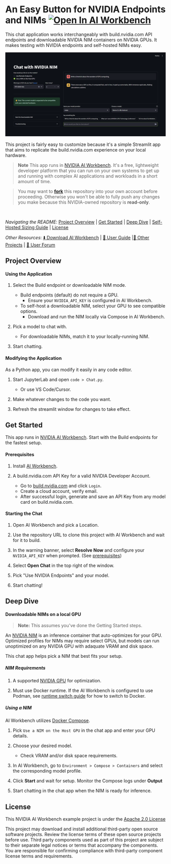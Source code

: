 # An Easy Button for NVIDIA Endpoints and NIMs [![Open In AI Workbench](https://img.shields.io/badge/Open_In-AI_Workbench-76B900)](https://build.nvidia.com/open-ai-workbench/aHR0cHM6Ly9naXRodWIuY29tL05WSURJQS93b3JrYmVuY2gtZXhhbXBsZS1kb3dubG9hZGFibGUtbmlt)
This chat application works interchangeably with build.nvidia.com API endpoints and downloadable NVIDIA NIM containers on NVIDIA GPUs. It makes testing with NVIDIA endpoints and self-hosted NIMs easy. 

![User interface for the Downloadable NIM project](code/static/downloadable-nim-ui.png "User interface for the Downloadable NIM project")

This project is fairly easy to customize because it's a simple Streamlit app that aims to replicate the build.nvidia.com experience on your local hardware.

> **Note**
> This app runs in [NVIDIA AI Workbench](https://docs.nvidia.com/ai-workbench/user-guide/latest/overview/introduction.html). It's a free, lightweight developer platform that you can run on your own systems to get up and running with complex AI applications and workloads in a short amount of time. 

> You may want to [**fork**](https://docs.github.com/en/pull-requests/collaborating-with-pull-requests/working-with-forks/fork-a-repo#forking-a-repository) this repository into your own account before proceeding. Otherwise you won't be able to fully push any changes you make because this NVIDIA-owned repository is **read-only**.

<br>

*Navigating the README*: [Project Overview](#project-overview) | [Get Started](#get-started) | [Deep Dive](#deep-dive) | [Self-Hosted Sizing Guide](#nim-requirements) | [License](#license)

*Other Resources*: [:arrow_down: Download AI Workbench](https://www.nvidia.com/en-us/deep-learning-ai/solutions/data-science/workbench/) | [:book: User Guide](https://docs.nvidia.com/ai-workbench/) |[:open_file_folder: Other Projects](https://docs.nvidia.com/ai-workbench/user-guide/latest/quickstart/example-projects.html) | [:rotating_light: User Forum](https://forums.developer.nvidia.com/t/support-workbench-example-project-agentic-rag/303414)

## Project Overview

#### Using the Application

1. Select the Build endpoint or downloadable NIM mode.
   - Build endpoints (default) do not require a GPU.
      * Ensure your ``NVIDIA_API_KEY`` is configured in AI Workbench.
   - To self-host a downloadable NIM, select your GPU to see compatible options.
      * Download and run the NIM locally via Compose in AI Workbench.

2. Pick a model to chat with.
   - For downloadable NIMs, match it to your locally-running NIM.

3. Start chatting.

#### Modifying the Application

As a Python app, you can modify it easily in any code editor.

1. Start JupyterLab and open `code > Chat.py`.
   - Or use VS Code/Cursor.
  
2. Make whatever changes to the code you want.

3. Refresh the streamlit window for changes to take effect.

## Get Started
This app runs in [NVIDIA AI Workbench](https://docs.nvidia.com/ai-workbench/user-guide/latest/projects/projects.html#projects-structure). Start with the Build endpoints for the fastest setup.

#### Prerequisites
1. Install [AI Workbench](https://docs.nvidia.com/ai-workbench/user-guide/latest/installation/overview.html).

2. A build.nvidia.com API Key for a valid NVIDIA Developer Account.
   * Go to [build.nvidia.com](https://build.nvidia.com/) and click `Login`.
   * Create a cloud account, verify email.
   * After successful login, generate and save an API Key from any model card on build.nvidia.com.


#### Starting the Chat

1. Open AI Workbench and pick a Location.

2. Use the repository URL to clone this project with AI Workbench and wait for it to build. 

3. In the warning banner, select **Resolve Now** and configure your ``NVIDIA_API_KEY`` when prompted. (See [prerequisites](#prerequisites))

4. Select **Open Chat** in the top right of the window.

5. Pick "Use NVIDIA Endpoints" and your model.

6. Start chatting!

## Deep Dive

#### Downloadable NIMs on a local GPU

>**Note:**
> This assumes you've done the Getting Started steps.

An [NVIDIA NIM](https://developer.nvidia.com/nim) is an inference container that auto-optimizes for your GPU. Optimized profiles for NIMs may require select GPUs, but models can run unoptimized on any NVIDIA GPU with adaquate VRAM and disk space.

This chat app helps pick a NIM that best fits your setup.

##### NIM Requirements

1. A supported [NVIDIA GPU](https://docs.nvidia.com/nim/large-language-models/latest/supported-models.html#gpus) for optimization.

2. Must use Docker runtime. If the AI Workbench is configured to use Podman, see [runtime switch guide](https://docs.nvidia.com/ai-workbench/user-guide/latest/reference/runtimes.html) for how to switch to Docker.

##### Using a NIM

AI Workbench utilizes [Docker Compose](https://docs.nvidia.com/ai-workbench/user-guide/latest/projects/compose.html#overview-of-docker-compose-in-ai-workbench).

1. Pick `Use a NIM on the Host GPU` in the chat app and enter your GPU details.

2. Choose your desired model.
   * Check VRAM and/or disk space requirements.

3. In AI Workbench, go to `Environment > Compose > Containers` and select the corresponding model profile.

4. Click **Start** and wait for setup. Monitor the Compose logs under **Output**

5. Start chatting in the chat app when the NIM is ready for inference.

## License
This NVIDIA AI Workbench example project is under the [Apache 2.0 License](https://github.com/NVIDIA/workbench-example-downloadable-nim/blob/main/LICENSE.txt)

This project may download and install additional third-party open source software projects. Review the license terms of these open source projects before use. Third party components used as part of this project are subject to their separate legal notices or terms that accompany the components. You are responsible for confirming compliance with third-party component license terms and requirements. 
